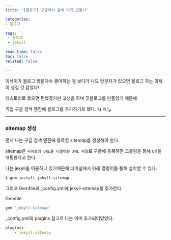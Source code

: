 ```yaml
---
title: "[블로그] 구글에서 검색 되게 만들기"

categories:
- 블로그

tags: 
 - 블로그
 - jekyll

read_time: false
toc: false
related: false

---
```


이삭이가 블로그 방문자수 좋아하는 걸 보다가 나도 방문자가 있으면  블로그 하는 의욕이 생길 것 같았다!

티스토리로 했으면 편했겠지만 고생을 하며 깃블로그를 만들었기 때문에

직접 구글 검색 엔진에 블로그를 추가하기로 했다.  ٩( ᐛ )و 

------------

### sitemap 생성

먼저 나는 구글 검색 엔진에 등록할 sitemap을 생성해야 한다.

sitemap은 `사이트의 URL을 나열하는 XML 파일`로 구글에 등록하면 크롤링을 통해 url을 매핑한다고 한다.

나는 jekyll을 이용하고 있기때문에 터미널에서 아래 명령어를 통해 설치할 수 있다.

``` bash
$ gem install jekyll-sitemap
```

그리고 Gemfile과 _config.yml에 jekyll-sitemap를 추가한다.

Gemfile

``` bash
gem 'jekyll-sitemap'
```

_config.yml의 plugins
참고로 나는 이미 추가되어있었다. 

``` yaml
plugins:
    - jekyll-sitemap
```



